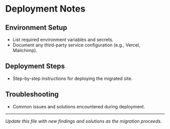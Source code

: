 # Deployment Notes

## Environment Setup

- List required environment variables and secrets.
- Document any third-party service configuration (e.g., Vercel, Mailchimp).

## Deployment Steps

- Step-by-step instructions for deploying the migrated site.

## Troubleshooting

- Common issues and solutions encountered during deployment.

---

_Update this file with new findings and solutions as the migration proceeds._
